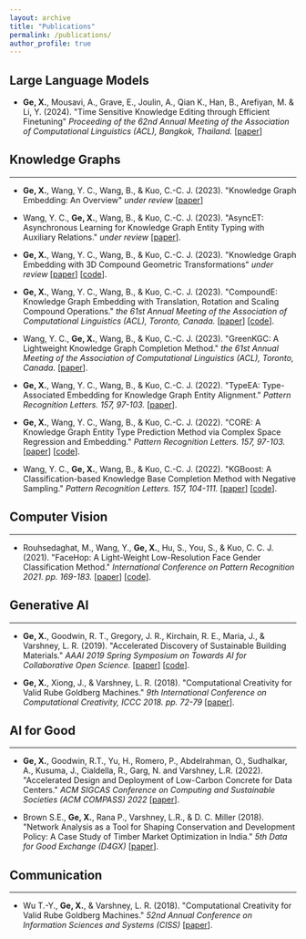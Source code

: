 ```yaml
---
layout: archive
title: "Publications"
permalink: /publications/
author_profile: true
---
```


## Large Language Models

* **Ge, X.**, Mousavi, A., Grave, E., Joulin, A., Qian K., Han, B., Arefiyan, M. & Li, Y. (2024). "Time Sensitive Knowledge Editing through Efficient Finetuning" <i> Proceeding of the 62nd Annual Meeting of the Association of Computational Linguistics (ACL), Bangkok, Thailand. </i> [<a href="https://machinelearning.apple.com/research/time-sensitive-finetuning">paper</a>]

## Knowledge Graphs
___

* **Ge, X.**, Wang, Y. C., Wang, B., & Kuo, C.-C. J. (2023). "Knowledge Graph Embedding: An Overview" <i> under review </i> [<a href="https://arxiv.org/pdf/2309.12501.pdf">paper</a>]

* Wang, Y. C., **Ge, X.**, Wang, B., & Kuo, C.-C. J. (2023). "AsyncET: Asynchronous Learning for Knowledge Graph Entity Typing with Auxiliary Relations." <i> under review </i> [<a href="https://arxiv.org/pdf/2308.16055.pdf">paper</a>].

* **Ge, X.**, Wang, Y. C., Wang, B., & Kuo, C.-C. J. (2023). "Knowledge Graph Embedding with 3D Compound Geometric Transformations" <i> under review </i> [<a href="https://arxiv.org/pdf/2304.00378.pdf">paper</a>] [<a href="https://github.com/hughxiouge/CompoundE3D">code</a>].

* **Ge, X.**, Wang, Y. C., Wang, B., & Kuo, C.-C. J. (2023). "CompoundE: Knowledge Graph Embedding with Translation, Rotation and Scaling Compound Operations." <i> the 61st Annual Meeting of the Association of Computational Linguistics (ACL), Toronto, Canada. </i> [<a href="https://arxiv.org/abs/2207.05324">paper</a>] [<a href="https://github.com/hughxiouge/CompoundE">code</a>].

* Wang, Y. C., **Ge, X.**, Wang, B., & Kuo, C.-C. J. (2023). "GreenKGC: A Lightweight Knowledge Graph Completion Method." <i> the 61st Annual Meeting of the Association of Computational Linguistics (ACL), Toronto, Canada. </i> [<a href="https://arxiv.org/abs/2208.09137">paper</a>].

* **Ge, X.**, Wang, Y. C., Wang, B., & Kuo, C.-C. J. (2022). "TypeEA: Type-Associated Embedding for Knowledge Graph Entity Alignment." <i> Pattern Recognition Letters. 157, 97-103.</i> [<a href="https://hughxiouge.github.io/files/TypeEA.pdf">paper</a>].

* **Ge, X.**, Wang, Y. C., Wang, B., & Kuo, C.-C. J. (2022). "CORE: A Knowledge Graph Entity Type Prediction Method via Complex Space Regression and Embedding." <i> Pattern Recognition Letters. 157, 97-103.</i> [<a href="https://www.sciencedirect.com/science/article/abs/pii/S0167865522000897">paper</a>] [<a href="https://github.com/hughxiouge/CORE">code</a>].

* Wang, Y. C., **Ge, X.**, Wang, B., & Kuo, C.-C. J. (2022). "KGBoost: A Classification-based Knowledge Base Completion Method with Negative Sampling." <i> Pattern Recognition Letters. 157, 104-111. </i> [<a href="https://www.sciencedirect.com/science/article/abs/pii/S0167865522000939">paper</a>] [<a href="https://github.com/yunchengwang/KGBoost-KGC">code</a>].

## Computer Vision
___

* Rouhsedaghat, M., Wang, Y., **Ge, X.**, Hu, S., You, S., & Kuo, C. C. J. (2021). "FaceHop: A Light-Weight Low-Resolution Face Gender Classification Method." <i> International Conference on Pattern Recognition 2021. pp. 169-183. </i> [<a href="https://link.springer.com/chapter/10.1007/978-3-030-68793-9_12">paper</a>] [<a href="https://github.com/USC-MCL/Project_Demo/tree/468d27b8c72f8773adb497d04ea26b3c853838af/FaceHop">code</a>].

## Generative AI
___

* **Ge, X.**, Goodwin, R. T., Gregory, J. R., Kirchain, R. E., Maria, J., & Varshney, L. R. (2019). "Accelerated Discovery of Sustainable Building Materials." <i> AAAI 2019 Spring Symposium on Towards AI for Collaborative Open Science. </i> [<a href="https://link.springer.com/chapter/10.1007/978-3-030-68793-9_12">paper</a>] [<a href="https://github.com/IBM/Conditional-Variational-Autoencoder-for-Concrete-Design">code</a>].

* **Ge, X.**, Xiong, J., & Varshney, L. R. (2018). "Computational Creativity for Valid Rube Goldberg Machines." <i> 9th International Conference on Computational Creativity, ICCC 2018. pp. 72-79 </i> [<a href="http://computationalcreativity.net/iccc2018/sites/default/files/papers/ICCC_2018_paper_19.pdf">paper</a>].

## AI for Good
___

* **Ge, X.**, Goodwin, R.T., Yu, H., Romero, P., Abdelrahman, O., Sudhalkar, A., Kusuma, J., Cialdella, R., Garg, N. and Varshney, L.R. (2022). "Accelerated Design and Deployment of Low-Carbon Concrete for Data Centers." <i> ACM SIGCAS Conference on Computing and Sustainable Societies (ACM COMPASS) 2022 </i> [<a href="https://arxiv.org/abs/2204.05397">paper</a>].

* Brown S.E., **Ge, X.**, Rana P., Varshney, L.R., & D. C. Miller (2018). "Network Analysis as a Tool for Shaping Conservation and Development Policy: A Case Study of Timber Market Optimization in India." <i> 5th Data for Good Exchange (D4GX) </i> [<a href="https://hughxiouge.github.io/files/Network_Analysis_Timber.pdf">paper</a>].

## Communication
___

* Wu T.-Y., **Ge, X.**, & Varshney, L. R. (2018). "Computational Creativity for Valid Rube Goldberg Machines." <i> 52nd Annual Conference on Information Sciences and Systems (CISS) </i> [<a href="https://ieeexplore.ieee.org/stamp/stamp.jsp?tp=&arnumber=8362309">paper</a>].
